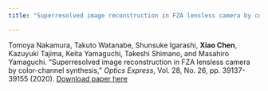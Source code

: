 ```yaml
---
title: "Superresolved image reconstruction in FZA lensless camera by color-channel synthesis"

---
```


Tomoya Nakamura, Takuto Watanabe, Shunsuke Igarashi, **Xiao Chen**, Kazuyuki Tajima, Keita Yamaguchi, Takeshi Shimano, and Masahiro Yamaguchi. “Superresolved image reconstruction in FZA lensless camera by color-channel synthesis,” *Optics Express*, Vol. 28, No. 26, pp. 39137-39155 (2020). 
[Download paper here](https://opg.optica.org/oe/fulltext.cfm?uri=oe-28-26-39137&id=444706)